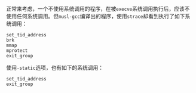 正常来考虑，一个不使用系统调用的程序，在被`execve`系统调用执行后，应该不使用任何系统调用。但`musl-gcc`编译出的程序，使用`strace`却看到执行了如下系统调用：

```
set_tid_address
brk
mmap
mprotect
exit_group
```

使用`-static`选项，也有如下的系统调用：

```
set_tid_address
exit_group
```

